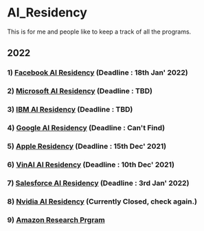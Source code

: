# AI_Residency
This is for me and people like to keep a track of all the programs.

## 2022
### 1) [Facebook AI Residency](https://ai.facebook.com/join-us/residency-program/) (Deadline : 18th Jan' 2022)
### 2) [Microsoft AI Residency](https://www.microsoft.com/en-us/research/academic-program/microsoft-ai-residency-program/#!articles) (Deadline : TBD)
### 3) [IBM AI Residency](https://research.ibm.com/artificial-intelligence/careers/ai-residency/) (Deadline : TBD)
### 4) [Google AI Residency](https://research.google/careers/) (Deadline : Can't Find)
### 5) [Apple Residency](https://jobs.apple.com/en-us/details/200301298/ai-ml-residency-program-12-months) (Deadline : 15th Dec' 2021)
### 6) [VinAI AI Residency](https://www.vinai.io/ai-residency) (Deadline : 10th Dec' 2021)
### 7) [Salesforce AI Residency](https://www.salesforce.com/company/careers/university-recruiting/ai-residency/) (Deadline : 3rd Jan' 2022)
### 8) [Nvidia AI Residency](https://www.nvidia.com/en-us/research/ai-research-residency/) (Currently Closed, check again.)
### 9) [Amazon Research Prgram](https://www.amazon.science/scholars)
